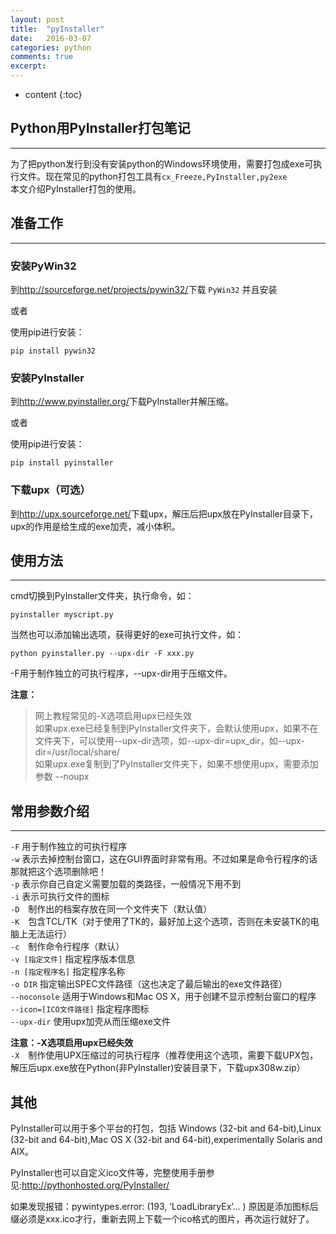 ```yaml
---
layout: post
title:  "pyInstaller"
date:   2016-03-07 
categories: python
comments: true
excerpt: 
---
```


* content
{:toc}

## Python用PyInstaller打包笔记

---

为了把python发行到没有安装python的Windows环境使用，需要打包成exe可执行文件。现在常见的python打包工具有`cx_Freeze,PyInstaller,py2exe`  
本文介绍PyInstaller打包的使用。

## 准备工作

---


### 安装PyWin32

到<http://sourceforge.net/projects/pywin32/>下载 `PyWin32` 并且安装

或者

使用pip进行安装：

	pip install pywin32 

### 安装PyInstaller

到<http://www.pyinstaller.org/>下载PyInstaller并解压缩。

或者

使用pip进行安装：

	pip install pyinstaller 

### 下载upx（可选）

到<http://upx.sourceforge.net/>下载upx，解压后把upx放在PyInstaller目录下，upx的作用是给生成的exe加壳，减小体积。

## 使用方法

---

cmd切换到PyInstaller文件夹，执行命令，如：

	pyinstaller myscript.py

当然也可以添加输出选项，获得更好的exe可执行文件，如：

	python pyinstaller.py --upx-dir -F xxx.py

-F用于制作独立的可执行程序，--upx-dir用于压缩文件。

**注意：**

>网上教程常见的-X选项启用upx已经失效  
如果upx.exe已经复制到PyInstaller文件夹下，会默认使用upx，如果不在文件夹下，可以使用--upx-dir选项，如--upx-dir=upx_dir，如--upx-dir=/usr/local/share/  
如果upx.exe复制到了PyInstaller文件夹下，如果不想使用upx，需要添加参数 --noupx  

## 常用参数介绍

---


`-F` 用于制作独立的可执行程序  
`-w` 表示去掉控制台窗口，这在GUI界面时非常有用。不过如果是命令行程序的话那就把这个选项删除吧！  
`-p` 表示你自己自定义需要加载的类路径，一般情况下用不到  
`-i` 表示可执行文件的图标  
`-D`　制作出的档案存放在同一个文件夹下（默认值）  
`-K`　包含TCL/TK（对于使用了TK的，最好加上这个选项，否则在未安装TK的电脑上无法运行）  
`-c`　制作命令行程序（默认）  
`-v [指定文件]` 指定程序版本信息  
`-n [指定程序名]` 指定程序名称  
`-o DIR` 指定输出SPEC文件路径（这也决定了最后输出的exe文件路径）   
`--noconsole` 适用于Windows和Mac OS X，用于创建不显示控制台窗口的程序   
`--icon=[ICO文件路径]` 指定程序图标   
`--upx-dir` 使用upx加壳从而压缩exe文件  

**注意：-X选项启用upx已经失效**   
`-X`　制作使用UPX压缩过的可执行程序（推荐使用这个选项，需要下载UPX包，解压后upx.exe放在Python(非PyInstaller)安装目录下，下载upx308w.zip）
## 其他

PyInstaller可以用于多个平台的打包，包括 Windows (32-bit and 64-bit),Linux (32-bit and 64-bit),Mac OS X (32-bit and 64-bit),experimentally Solaris and AIX。

PyInstaller也可以自定义ico文件等，完整使用手册参见:<http://pythonhosted.org/PyInstaller/>

如果发现报错：pywintypes.error: (193, ‘LoadLibraryEx’… ) 原因是添加图标后缀必须是xxx.ico才行，重新去网上下载一个ico格式的图片，再次运行就好了。
